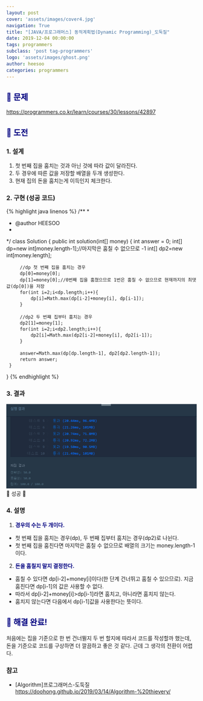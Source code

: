 ```yaml
---
layout: post
cover: 'assets/images/cover4.jpg'
navigation: True
title: "[JAVA/프로그래머스] 동적계획법(Dynamic Programming)_도둑질"
date: 2019-12-04 00:00:00
tags: programmers
subclass: 'post tag-programmers'
logo: 'assets/images/ghost.png'
author: heesoo
categories: programmers
---
```

## <span style="color:navy">👀 문제</span>
<https://programmers.co.kr/learn/courses/30/lessons/42897>

## <span style="color:navy">👊 도전</span>

### 1. 설계
1. 첫 번째 집을 훔치는 것과 아닌 것에 따라 값이 달라진다.
2. 두 경우에 따른 값을 저장할 배열을 두개 생성한다.
3. 현재 집의 돈을 훔치는게 이득인지 체크한다.

### 2. 구현 (성공 코드)
{% highlight java linenos %}
/**
 *
 * @author HEESOO
 *
 */
 class Solution {
     public int solution(int[] money) {
         int answer = 0;
         int[] dp=new int[money.length-1];//마지막은 훔칠 수 없으므로 -1
         int[] dp2=new int[money.length];

         //dp 첫 번째 집을 훔치는 경우
         dp[0]=money[0];
         dp[1]=money[0];//0번째 집을 훔쳤으므로 1번은 훔칠 수 없으므로 현재까지의 최댓값(dp[0])을 저장
         for(int i=2;i<dp.length;i++){
             dp[i]=Math.max(dp[i-2]+money[i], dp[i-1]);
         }

         //dp2 두 번쨰 집부터 훔치는 경우
         dp2[1]=money[1];
         for(int i=2;i<dp2.length;i++){
             dp2[i]=Math.max(dp2[i-2]+money[i], dp2[i-1]);
         }

         answer=Math.max(dp[dp.length-1], dp2[dp2.length-1]);
         return answer;
     }
 }
{% endhighlight %}

### 3. 결과
![실행결과](./assets/images/191204_1.PNG)
🤟 성공 🤟

### 4. 설명
1. **<span style="color:navy">경우의 수는 두 개이다.</span>**  
- 첫 번째 집을 훔치는 경우(dp), 두 번째 집부터 훔치는 경우(dp2)로 나뉜다.
- 첫 번째 집을 훔친다면 마지막은 훔칠 수 없으므로 배열의 크기는 money.length-1이다.
2. **<span style="color:navy">돈을 훔칠지 말지 결정한다.</span>**  
- 훔칠 수 있다면 dp[i-2]+money[i]이다(한 단계 건너뛰고 훔칠 수 있으므로). 지금 훔친다면 dp[i-1]의 값은 사용할 수 없다.
- 따라서 dp[i-2]+money[i]>dp[i-1]라면 훔치고, 아니라면 훔치지 않는다.
- 훔치지 않는다면 다음에서 dp[i-1]값을 사용한다는 뜻이다.

## <span style="color:navy">👏 해결 완료!</span>
처음에는 집을 기준으로 한 번 건너뛸지 두 번 할지에 따라서 코드를 작성할까 했는데, 돈을 기준으로 코드를 구상하면 더 깔끔하고 좋은 것 같다. 근데 그 생각의 전환이 어렵다.

### 참고
- [Algorithm]프로그래머스-도둑질 <https://doohong.github.io/2019/03/14/Algorithm-%20thievery/>
